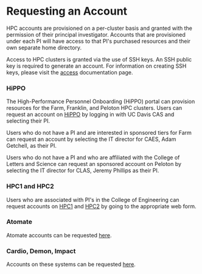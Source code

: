 # Requesting an Account

HPC accounts are provisioned on a per-cluster basis and granted with the permission of their principal investigator. Accounts that are provisioned under each PI will have access to that PI's purchased resources and their own separate home directory.

Access to HPC clusters is granted via the use of SSH keys. An SSH public key is required to generate an account. For information on creating SSH keys, please visit the [access](https://docs.hpc.ucdavis.edu/general/access/) documentation page.

### HiPPO

The High-Performance Personnel Onboarding (HiPPO) portal can provision resources for the Farm, Franklin, and Peloton HPC clusters. Users can request an account on [HiPPO](https://hippo.ucdavis.edu) by logging in with UC Davis CAS and selecting their PI. 

Users who do not have a PI and are interested in sponsored tiers for Farm can request an account by selecting the IT director for CAES, Adam Getchell, as their PI.

Users who do not have a PI and who are affiliated with the College of Letters and Science can request an sponsored account on Peloton by selecting the IT director for CLAS, Jeremy Phillips as their PI. 


### HPC1 and HPC2

Users who are associated with PI's in the College of Engineering can request accounts on [HPC1](https://wiki.cse.ucdavis.edu/cgi-bin/engr.pl) and [HPC2](https://hpc.ucdavis.edu/form/account-request-form) by going to the appropriate web form.

### Atomate

Atomate accounts can be requested [here](https://wiki.cse.ucdavis.edu/cgi-bin/atomate.pl).

### Cardio, Demon, Impact

Accounts on these systems can be requested [here](https://wiki.cse.ucdavis.edu/cgi-bin/index2.pl).
